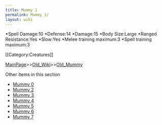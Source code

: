 ```yaml
---
title: Mummy 1
permalink: Mummy_1/
layout: wiki
---
```

*Spell Damage:10
*Defense:14
*Damage:15
*Body Size:Large
*Ranged Resistance:Yes
*Slow:Yes
*Melee training maximum:3
*Spell training maximum:3

[[Category:Creatures]]

[MainPage](/keeperrl_wiki/ "wikilink")>>[Old_Wiki](/keeperrl_wiki/Old_Wiki "wikilink")>>[Old_Mummy](/keeperrl_wiki/Old_Mummy "wikilink")

Other items in this section
-    [Mummy 0](/keeperrl_wiki/Mummy_0 "wikilink")
-    [Mummy 2](/keeperrl_wiki/Mummy_2 "wikilink")
-    [Mummy 3](/keeperrl_wiki/Mummy_3 "wikilink")
-    [Mummy 4](/keeperrl_wiki/Mummy_4 "wikilink")
-    [Mummy 5](/keeperrl_wiki/Mummy_5 "wikilink")
-    [Mummy 6](/keeperrl_wiki/Mummy_6 "wikilink")
-    [Mummy 7](/keeperrl_wiki/Mummy_7 "wikilink")
